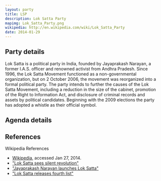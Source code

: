 ```yaml
---
layout: party
title: LSP
description: Lok Satta Party
mapimg: Lok_Satta_Party.png
wikipedia: http://en.wikipedia.com/wiki/Lok_Satta_Party
date: 2014-01-29
---
```

## Party details
Lok Satta is a political party in India, founded by Jayaprakash Narayan, a former I.A.S. officer and renowned activist from Andhra Pradesh. Since 1996, the Lok Satta Movement functioned as a non-governmental organization, but on 2 October 2006, the movement was reorganized into a formal political party. The party intends to further the causes of the Lok Satta Movement, including a reduction in the size of the cabinet, promotion of the Right to Information Act, and disclosure of criminal records and assets by political candidates. Beginning with the 2009 elections the party has adopted a whistle as their official symbol.




## Agenda details


## References
Wikipedia References
- [Wikipedia]({{page.wikipedia}}), accessed Jan 27, 2014.
- ["Lok Satta sees silent revolution"][wiki1]
- ["Jayaprakash Narayan launches Lok Satta"][wiki2]
- ["Lok Satta releases fourth list"][wiki3]

[wiki1]: http://www.hindu.com/2009/04/03/stories/2009040358670300.htm
[wiki2]: http://articles.timesofindia.indiatimes.com/2006-10-02/india/27805724_1_electoral-reforms-blue-star-candidates-with-criminal-background
[wiki3]: http://www.hindu.com/2009/03/28/stories/2009032853910500.htm
